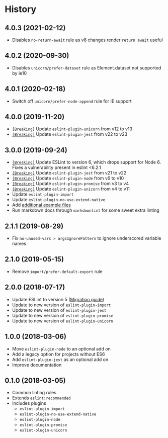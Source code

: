 # History

## 4.0.3 (2021-02-12)

* Disables `no-return-await` rule as v8 changes render `return await` useful

## 4.0.2 (2020-09-30)

* Disables `unicorn/prefer-dataset` rule as Element.dataset not supported by ie10

## 4.0.1 (2020-02-18)

* Switch off `unicorn/prefer-node-append` rule for IE support

## 4.0.0 (2019-11-20)

* [`[Breaking]`](https://github.com/sindresorhus/eslint-plugin-unicorn/releases) Update `eslint-plugin-unicorn` from v12 to v13
* [`[Breaking]`](https://github.com/jest-community/eslint-plugin-jest/releases/tag/v23.0.0) Update `eslint-plugin-jest` from v22 to v23

## 3.0.0 (2019-09-24)

* [`[Breaking]`](https://github.com/eslint/eslint/blob/master/docs/user-guide/migrating-to-6.0.0.md) Update ESLint to version 6, which drops support for Node 6. Fixes a vulnerability present in eslint <6.2.1
* [`[Breaking]`](https://github.com/jest-community/eslint-plugin-jest/releases/tag/v22.0.0) Update `eslint-plugin-jest` from v21 to v22
* [`[Breaking]`](https://github.com/mysticatea/eslint-plugin-node/releases) Update `eslint-plugin-node` from v6 to v10
* [`[Breaking]`](https://github.com/xjamundx/eslint-plugin-promise/blob/master/CHANGELOG.md#400) Update `eslint-plugin-promise` from v3 to v4
* [`[Breaking]`](https://github.com/sindresorhus/eslint-plugin-unicorn/releases) Update `eslint-plugin-unicorn` from v4 to v11
* Update `eslint-plugin-import`
* Update `eslint-plugin-no-use-extend-native`
* Add [additional example files](./examples)
* Run markdown docs through `markdownlint` for some sweet extra linting

## 2.1.1 (2019-08-29)

* Fix `no-unused-vars > argsIgnorePattern` to ignore underscored variable names

## 2.1.0 (2019-05-15)

* Remove `import/prefer-default-export` rule

## 2.0.0 (2018-07-17)

* Update ESLint to version 5 ([Migration guide](https://github.com/eslint/eslint/blob/master/docs/user-guide/migrating-to-5.0.0.md))
* Update to new version of `eslint-plugin-import`
* Update to new version of `eslint-plugin-jest`
* Update to new version of `eslint-plugin-promise`
* Update to new version of `eslint-plugin-unicorn`

## 1.0.0 (2018-03-06)

* Move `eslint-plugin-node` to an optional add on
* Add a legacy option for projects without ES6
* Add `eslint-plugin-jest` as an optional add on
* Improve documentation

## 0.1.0 (2018-03-05)

* Common linting rules
* Extends `eslint:recommended`
* Includes plugins
  * `eslint-plugin-import`
  * `eslint-plugin-no-use-extend-native`
  * `eslint-plugin-node`
  * `eslint-plugin-promise`
  * `eslint-plugin-unicorn`
